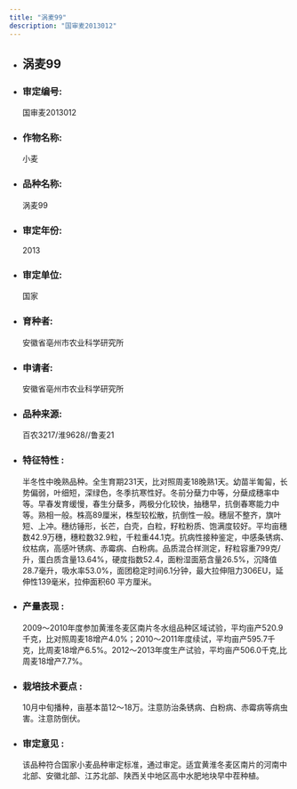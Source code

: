 ```yaml
---
title: "涡麦99"
description: "国审麦2013012"
---
```

* ## 涡麦99
* ###  审定编号:  
   国审麦2013012

*  ### 作物名称:  
   小麦

*   ###  品种名称: 
    涡麦99

*   ### 审定年份: 
    2013

*   ### 审定单位:  
    国家

*   ### 育种者:  
    安徽省亳州市农业科学研究所

*   ### 申请者:  
    安徽省亳州市农业科学研究所

*   ### 品种来源:  
    百农3217/淮9628//鲁麦21

*   ### 特征特性 : 
    半冬性中晚熟品种。全生育期231天，比对照周麦18晚熟1天。幼苗半匍匐，长势偏弱，叶细短，深绿色，冬季抗寒性好。冬前分蘖力中等，分蘖成穗率中等。早春发育缓慢，春生分蘖多，两极分化较快，抽穗早，抗倒春寒能力中等。熟相一般。株高89厘米，株型较松散，抗倒性一般。穗层不整齐，旗叶短、上冲。穗纺锤形，长芒，白壳，白粒，籽粒粉质、饱满度较好。平均亩穗数42.9万穗，穗粒数32.9粒，千粒重44.1克。抗病性接种鉴定，中感条锈病、纹枯病，高感叶锈病、赤霉病、白粉病。品质混合样测定，籽粒容重799克/升，蛋白质含量13.64%，硬度指数52.4，面粉湿面筋含量26.5%，沉降值28.7毫升，吸水率53.0%，面团稳定时间6.1分钟，最大拉伸阻力306EU，延伸性139毫米，拉伸面积60 平方厘米。

*   ### 产量表现 : 
    2009～2010年度参加黄淮冬麦区南片冬水组品种区域试验，平均亩产520.9千克，比对照周麦18增产4.0%；2010～2011年度续试，平均亩产595.7千克，比周麦18增产6.5%。2012～2013年度生产试验，平均亩产506.0千克,比周麦18增产7.7%。

*   ### 栽培技术要点 : 
    10月中旬播种，亩基本苗12～18万。注意防治条锈病、白粉病、赤霉病等病虫害。注意防倒伏。

*   ### 审定意见 : 
    该品种符合国家小麦品种审定标准，通过审定。适宜黄淮冬麦区南片的河南中北部、安徽北部、江苏北部、陕西关中地区高中水肥地块早中茬种植。
